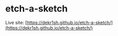 # etch-a-sketch

Live site: [https://dekr1sh.github.io/etch-a-sketch/](https://dekr1sh.github.io/etch-a-sketch/)
